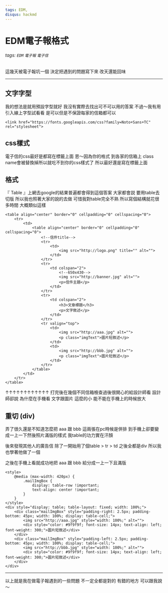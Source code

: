 ```yaml
---
tags: EDM,
disqus: hackmd
---
```


EDM電子報格式
===

###### tags: `EDM` `電子報` `電子信`

這幾天被電子報坑一個
決定把遇到的問題寫下來
改天還能回味

---

## 文字字型
我的想法是就用預設字型就好
我沒有實際去找出可不可以用的答案
不過～我有用引入線上字型試看看
是可以但是不保證每家的信箱都可以
``` HTML=
<link href="https://fonts.googleapis.com/css?family=Noto+Sans+TC" rel="stylesheet">
```


## css樣式
電子信的css最好是都寫在標籤上面
恩～因為你的格式 到各家的信箱上
class name會被替換掉所以就吃不到你的css樣式了
所以最好還是寫在標籤上面


## 格式
『 Table 』上網去google的結果普遍都會得到這個答案
大家都會説 要用table去切版
所以我也照著大家的說的去做 可惜我對table完全不熟
所以寫個結構就花很多時間
大概類似這樣

``` HTML=
<table align="center" border="0" cellpadding="0" cellspacing="0">
    <tr>
        <td>
            <table align="center" border="0" cellpadding="0" cellspacing="0">
                <!--信件title-->
                <tr>
                    <td>
                        <img src="http://logo.png" title="" alt="">
                    </td>
                </tr>
                <tr>
                    <td colspan="2">
                        <!--650x430-->
                        <img src="http://banner.jpg" alt="">
                        <p>信件主題</p>
                    </td>
                </tr>
                <tr>
                    <td colspan="2">
                        <h3>文章標題</h3>
                        <p>文字敘述</p>
                    </td>
                </tr>
                <tr valign="top">
                    <td>
                        <img src="http://aaa.jpg" alt="">
                        <p class="imgText">圖片短敘述</p>
                    </td>
                    <td>
                        <img src="http://bbb.jpg" alt="">
                        <p class="imgText">圖片短敘述</p>
                    </td>
                </tr>
            </table>
        </td>
    </tr>
</table>
 ```

↑↑↑↑↑↑↑↑↑↑↑↑
打完後在幾個不同信箱檢查過後很開心的給設計師看
設計師卻說 為什麼在手機看 文字跟圖片 這麼的小
能不能在手機上的時候放大


## 重切 (div)
弄了很久還是不知道怎麼把 aaa 跟 bbb 這兩張在pc時候是併排
到手機上卻要變成一上一下然後照片滿版的樣式
我table的功力實在汗顏

後來發現其他人的廣告信
除了一開始用了個table > tr > td 之後全都是div
所以我也學著他做了一個

之後在手機上看就成功地把 aaa 跟 bbb 給分成一上一下且滿版 
``` HTML=
<style>
    @media (max-width: 420px) {
        .mailImgBox {
            display: table-row !important;
            text-align: center !important;
        }
    }
</style>
<div style="display: table; table-layout: fixed; width: 100%;">
    <div class="mailImgBox" style="padding-right: 2.5px; padding-bottom: 45px; width: 100%; display: table-cell;">
        <img src="http://aaa.jpg" style="width: 100%;" alt="">
        <div style="color: #9f9f9f; font-size: 14px; text-align: left; font-weight: 300;">圖片短敘述</div>
    </div>
    <div class="mailImgBox" style="padding-left: 2.5px; padding-bottom: 45px; width: 100%; display: table-cell;">
        <img src="http://bbb.jpg" style="width: 100%;" alt="">
        <div style="color: #9f9f9f; font-size: 14px; text-align: left; font-weight: 300;">圖片短敘述</div>
    </div>
</div>
```

---

以上就是我在做電子報遇到的一些問題
不一定全都是對的
有錯的地方 可以跟我說～
